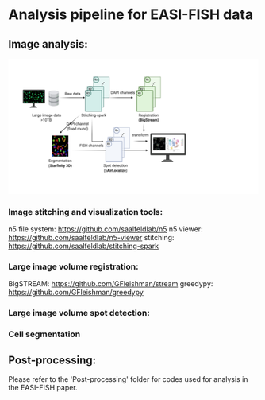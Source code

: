 # Analysis pipeline for EASI-FISH data


## Image analysis: 
![](/EASI-FISH_pipeline.png)
### Image stitching and visualization tools:  
n5 file system:
https://github.com/saalfeldlab/n5
n5 viewer: 
https://github.com/saalfeldlab/n5-viewer
stitching: 
https://github.com/saalfeldlab/stitching-spark

### Large image volume registration:   
BigSTREAM:
https://github.com/GFleishman/stream
greedypy:
https://github.com/GFleishman/greedypy

### Large image volume spot detection: 

### Cell segmentation


## Post-processing: 
Please refer to the 'Post-processing' folder for codes used for analysis in the EASI-FISH paper. 


